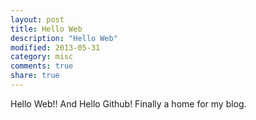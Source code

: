 ```yaml
---
layout: post
title: Hello Web
description: "Hello Web"
modified: 2013-05-31
category: misc
comments: true
share: true
---
```


Hello Web!! And Hello Github! Finally a home for my blog.
